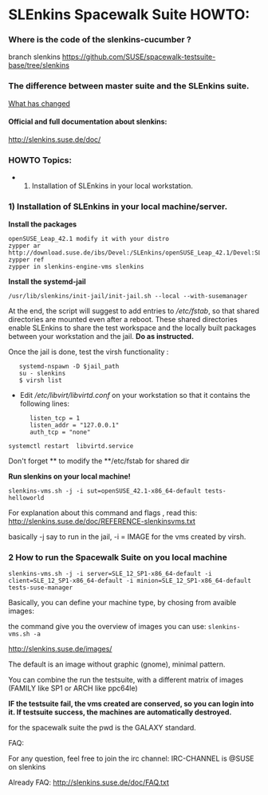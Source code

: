 # SLEnkins Spacewalk Suite HOWTO:

### Where is the code of the slenkins-cucumber ?
branch slenkins
https://github.com/SUSE/spacewalk-testsuite-base/tree/slenkins

### The difference between master suite and the SLEnkins suite.
[What has changed](changes.md)

#### Official and full documentation about slenkins:
http://slenkins.suse.de/doc/


### HOWTO Topics:

*  1) Installation of SLEnkins in your local workstation.

### 1) Installation of SLEnkins in your local machine/server.

**Install the packages**
```
openSUSE_Leap_42.1 modify it with your distro
zypper ar http://download.suse.de/ibs/Devel:/SLEnkins/openSUSE_Leap_42.1/Devel:SLEnkins.repo
zypper ref
zypper in slenkins-engine-vms slenkins
```

**Install the systemd-jail**

```
/usr/lib/slenkins/init-jail/init-jail.sh --local --with-susemanager
```
   At the end, the script will suggest to add entries to */etc/fstab*,
   so that shared directories are mounted even after a reboot.
   These shared directories enable SLEnkins to share the test workspace
   and the locally built packages between your workstation and the jail.
   **Do as instructed.**

Once the jail is done, test the virsh functionality :
```console
   systemd-nspawn -D $jail_path
   su - slenkins
   $ virsh list
```

- Edit */etc/libvirt/libvirtd.conf* on your workstation
   so that it contains the following lines:
```
      listen_tcp = 1
      listen_addr = "127.0.0.1"
      auth_tcp = "none"

systemctl restart  libvirtd.service
```

Don't forget ** to modify the **/etc/fstab for shared dir


**Run slenkins on your local machine!** 
```
slenkins-vms.sh -j -i sut=openSUSE_42.1-x86_64-default tests-helloworld
```

For explanation about this command and flags , read this:
http://slenkins.suse.de/doc/REFERENCE-slenkinsvms.txt

basically -j say to run in the jail, -i = IMAGE for the vms created by virsh.

### 2 How to run the Spacewalk Suite on you local machine

```
slenkins-vms.sh -j -i server=SLE_12_SP1-x86_64-default -i client=SLE_12_SP1-x86_64-default -i minion=SLE_12_SP1-x86_64-default tests-suse-manager
```

Basically, you can define your machine type, by chosing from avaible images:

the command give you the overview of images you can use:
``` slenkins-vms.sh -a ```

http://slenkins.suse.de/images/

The default is an image without graphic (gnome), minimal pattern.

You can combine the run the testsuite, with a different matrix of images (FAMILY like SP1 or ARCH like ppc64le)

**IF the testsuite fail, the vms created are conserved, so you can login into it. If testsuite success, the machines are automatically destroyed.**

for the spacewalk suite the pwd is the GALAXY standard.

FAQ:

For any question, feel free to join the irc channel:
IRC-CHANNEL is @SUSE on slenkins

Already FAQ:
http://slenkins.suse.de/doc/FAQ.txt
